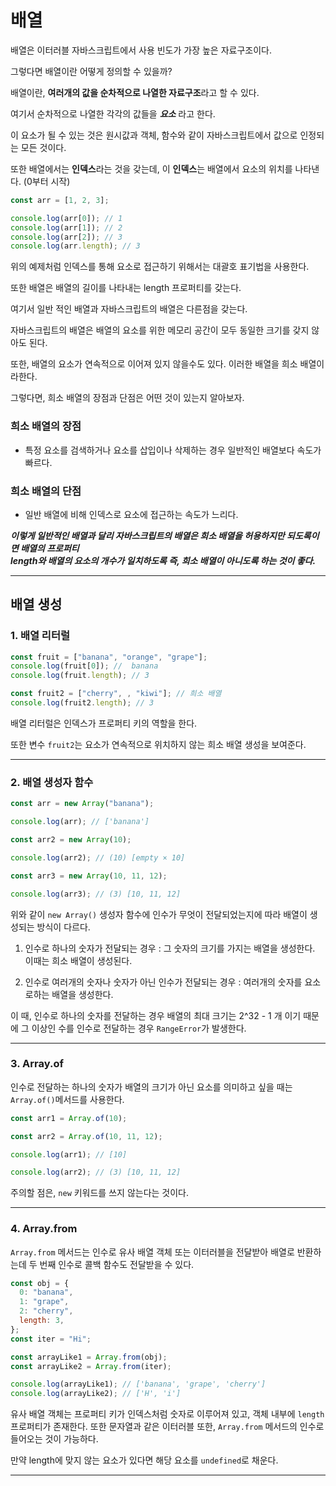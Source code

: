 # **배열**

배열은 이터러블 자바스크립트에서 사용 빈도가 가장 높은 자료구조이다.

그렇다면 배열이란 어떻게 정의할 수 있을까?

배열이란, **여러개의 값을 순차적으로 나열한 자료구조**라고 할 수 있다.

여기서 순차적으로 나열한 각각의 값들을 **_요소_** 라고 한다.

이 요소가 될 수 있는 것은 원시값과 객체, 함수와 같이 자바스크립트에서 값으로 인정되는 모든 것이다.

또한 배열에서는 **인덱스**라는 것을 갖는데, 이 **인덱스**는 배열에서 요소의 위치를 나타낸다. (0부터 시작)

```js
const arr = [1, 2, 3];

console.log(arr[0]); // 1
console.log(arr[1]); // 2
console.log(arr[2]); // 3
console.log(arr.length); // 3
```

위의 예제처럼 인덱스를 통해 요소로 접근하기 위해서는 대괄호 표기법을 사용한다.

또한 배열은 배열의 길이를 나타내는 length 프로퍼티를 갖는다.

여기서 일반 적인 배열과 자바스크립트의 배열은 다른점을 갖는다.

자바스크립트의 배열은 배열의 요소를 위한 메모리 공간이 모두 동일한 크기를 갖지 않아도 된다.

또한, 배열의 요소가 연속적으로 이어져 있지 않을수도 있다. 이러한 배열을 희소 배열이라한다.

그렇다면, 희소 배열의 장점과 단점은 어떤 것이 있는지 알아보자.

### **희소 배열의 장점**

- 특정 요소를 검색하거나 요소를 삽입이나 삭제하는 경우 일반적인 배열보다 속도가 빠르다.

### **희소 배열의 단점**

- 일반 배열에 비해 인덱스로 요소에 접근하는 속도가 느리다.

**_이렇게 일반적인 배열과 달리 자바스크립트의 배열은 희소 배열을 허용하지만 되도록이면 배열의 프로퍼티_**  
**_length와 배열의 요소의 개수가 일치하도록 즉, 희소 배열이 아니도록 하는 것이 좋다._**

---

## **배열 생성**

### **1. 배열 리터럴**

```js
const fruit = ["banana", "orange", "grape"];
console.log(fruit[0]); //  banana
console.log(fruit.length); // 3

const fruit2 = ["cherry", , "kiwi"]; // 희소 배열
console.log(fruit2.length); // 3
```

배열 리터럴은 인덱스가 프로퍼티 키의 역할을 한다.

또한 변수 `fruit2`는 요소가 연속적으로 위치하지 않는 희소 배열 생성을 보여준다.

---

### **2. 배열 생성자 함수**

```js
const arr = new Array("banana");

console.log(arr); // ['banana']

const arr2 = new Array(10);

console.log(arr2); // (10) [empty × 10]

const arr3 = new Array(10, 11, 12);

console.log(arr3); // (3) [10, 11, 12]
```

위와 같이 `new Array()` 생성자 함수에 인수가 무엇이 전달되었는지에 따라 배열이 생성되는 방식이 다르다.

1. 인수로 하나의 숫자가 전달되는 경우 : 그 숫자의 크기를 가지는 배열을 생성한다. 이때는 희소 배열이 생성된다.

2. 인수로 여러개의 숫자나 숫자가 아닌 인수가 전달되는 경우 : 여러개의 숫자를 요소로하는 배열을 생성한다.

이 때, 인수로 하나의 숫자를 전달하는 경우 배열의 최대 크기는 2^32 - 1 개 이기 때문에 그 이상인 수를 인수로 전달하는 경우 `RangeError`가 발생한다.

---

### **3. Array.of**

인수로 전달하는 하나의 숫자가 배열의 크기가 아닌 요소를 의미하고 싶을 때는 `Array.of()`메서드를 사용한다.

```js
const arr1 = Array.of(10);

const arr2 = Array.of(10, 11, 12);

console.log(arr1); // [10]

console.log(arr2); // (3) [10, 11, 12]
```

주의할 점은, `new` 키워드를 쓰지 않는다는 것이다.

---

### **4. Array.from**

`Array.from` 메서드는 인수로 유사 배열 객체 또는 이터러블을 전달받아 배열로 반환하는데 두 번째 인수로 콜백 함수도 전달받을 수 있다.

```js
const obj = {
  0: "banana",
  1: "grape",
  2: "cherry",
  length: 3,
};
const iter = "Hi";

const arrayLike1 = Array.from(obj);
const arrayLike2 = Array.from(iter);

console.log(arrayLike1); // ['banana', 'grape', 'cherry']
console.log(arrayLike2); // ['H', 'i']
```

유사 배열 객체는 프로퍼티 키가 인덱스처럼 숫자로 이루어져 있고, 객체 내부에 `length` 프로퍼티가 존재한다. 또한 문자열과 같은 이터러블 또한, `Array.from` 메서드의 인수로 들어오는 것이 가능하다.

만약 length에 맞지 않는 요소가 있다면 해당 요소를 `undefined`로 채운다.

---

